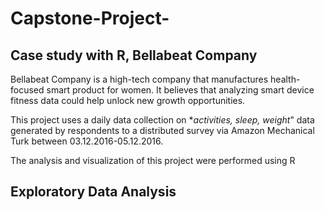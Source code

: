 # Capstone-Project-
## Case study with R,  Bellabeat Company 
Bellabeat Company is a high-tech company that manufactures health-focused smart product for women. It believes that analyzing smart device fitness data could help unlock new growth opportunities.

This project uses a daily data collection on **activities, sleep, weight*" data generated by respondents to a distributed survey via Amazon Mechanical Turk between 03.12.2016-05.12.2016.

The analysis and visualization of this project were performed using R

## Exploratory Data Analysis

